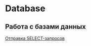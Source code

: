 # Database  
## Работа с базами данных  
[Отправка SELECT-запросов](https://docs.google.com/spreadsheets/d/16p2rIrbsfE5DLiYu1Xm-AGFOgIBiU2cjOvDvKjRwdCc/edit?gid=0#gid=0)
